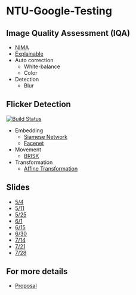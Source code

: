 # NTU-Google-Testing

## Image Quality Assessment (IQA)

* [NIMA](https://github.com/idealo/image-quality-assessment)
* [Explainable](https://github.com/marcotcr/lime)
* Auto correction
  * White-balance
  * Color
* Detection
  * Blur

## Flicker Detection

[![Build Status](https://travis-ci.com/hc07180011/NTU-Google-Testing.svg?branch=main)](https://travis-ci.com/hc07180011/NTU-Google-Testing)

* Embedding
  * [Siamese Network](https://keras.io/examples/vision/siamese_network/)
  * [Facenet](https://www.cv-foundation.org/openaccess/content_cvpr_2015/app/1A_089.pdf)
* Movement
  * [BRISK](http://margaritachli.com/papers/ICCV2011paper.pdf)
* Transformation
  * [Affine Transformation](https://en.wikipedia.org/wiki/Affine_transformation)

## Slides

* [5/4](https://drive.google.com/file/d/1aVSWCC9GXZOBZjz8sjVIfGsHkOgVYl5Z/view?usp=sharing)
* [5/11](https://drive.google.com/file/d/1NK_6WXSEU-nph6-zQVSXyBaWTfwp-Ui4/view?usp=sharing)
* [5/25](https://drive.google.com/file/d/1rZaxUIxic1-Nu3rF4XP9oH2YC4J1_EoV/view?usp=sharing)
* [6/1](https://drive.google.com/file/d/1BOe8rsGuGdZxant4D-6FjkE7ptCs0Cfj/view?usp=sharing)
* [6/15](https://drive.google.com/file/d/12M3fkW3vxlglwOrtW_Tppe3iCP7SUKQ0/view?usp=sharing)
* [6/30](https://drive.google.com/file/d/105ZfZX9DWU7Jwpbme24X7q2YIdhFe0Hu/view?usp=sharing)
* [7/14](https://drive.google.com/file/d/1-5u5J8cRsPFO-DoMjQjONRmkHXlfPxGj/view?usp=sharing)
* [7/21](https://drive.google.com/file/d/1DAHQn88BdUHCFZlU0tV-qhOyGIAvTlbp/view?usp=sharing)
* [7/28](https://drive.google.com/file/d/1zrOD3kwofuVjEaQ5XkXXM7ymbs1fujCL/view?usp=sharing)

## For more details

* [Proposal](https://docs.google.com/document/d/1vhABHWuuDh31VZ_OTp5DGJH15cjqedEOAQsllqd5iGc/edit?usp=sharing)
